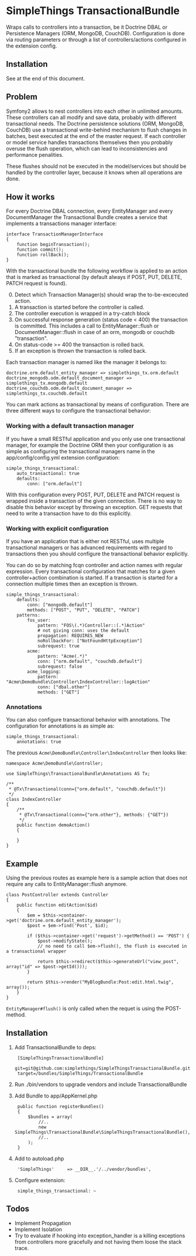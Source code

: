 # SimpleThings TransactionalBundle

Wraps calls to controllers into a transaction, be it Doctrine DBAL or Persistence Managers (ORM, MongoDB, CouchDB).
Configuration is done via routing parameters or through a list of controllers/actions configured in the
extension config.

## Installation

See at the end of this document.

## Problem

Symfony2 allows to nest controllers into each other in unlimited amounts. These controllers can all modify and save
data, probably with different transactional needs. The Doctrine persistence solutions (ORM, MongoDB, CouchDB) use a transactional write-behind
mechanism to flush changes in batches, best executed at the end of the master request. If each controller
or model service handles transactions themselves then you probably overuse the flush operation, which
can lead to inconsistencies and performance penalities.

These flushes should not be executed in the model/services but should be handled by the controller layer, because it knows when all operations are done.

## How it works

For every Doctrine DBAL connection, every EntityManager and every DocumentManager the Transactional Bundle
creates a service that implements a transactions manager interface:

    interface TransactionManagerInterface
    {
        function beginTransaction();
        function commit();
        function rollBack();
    }

With the transactional bundle the following workflow is applied to an action that is marked
as transactional (by default always if POST, PUT, DELETE, PATCH request is found).

0. Detect which Transaction Manager(s) should wrap the to-be-excecuted action.
1. A transaction is started before the controller is called.
2. The controller execution is wrapped in a try-catch block
3. On successful response generation (status code < 400) the transaction is committed. This includes a call to EntityManager::flush or DocumentManager::flush in case of an orm, mongodb or couchdb "transaction".
4. On status-code >= 400 the transaction is rolled back.
5. If an exception is thrown the transaction is rolled back.

Each transaction manager is named like the manager it belongs to:

    doctrine.orm.default_entity_manager => simplethings_tx.orm.default
    doctrine_mongodb.odm.default_document_manager => simplethings_tx.mongodb.default
    doctrine_couchdb.odm.default_document_manager => simplethings_tx.couchdb.default

You can mark actions as transactional by means of configuration. There are three different ways to configure the transactional behavior:

### Working with a default transaction manager

If you have a small RESTful application and you only use one transactional manager, for example the Doctrine ORM then your configuration
is as simple as configuring the transactional managers name in the app/config/config.yml extension configuration:

    simple_things_transactional:
        auto_transactional: true
        defaults:
            conn: ["orm.default"]

With this configuration every POST, PUT, DELETE and PATCH request is wrapped inside a transaction of the given connection.
There is no way to disable this behavior except by throwing an exception. GET requests that need to write a transaction
have to do this explicitly.

### Working with explicit configuration

If you have an application that is either not RESTful, uses multiple transactional managers or has advanced
requirements with regard to transactions then you should configure the transactional behavior explicitly.

You can do so by matching fcqn controller and action names with regular expression.
Every transactional configuration that matches for a given controller+action combination is started.
If a transaction is started for a connection multiple times then an exception is thrown.

    simple_things_transactional:
        defaults:
            conn: ["mongodb.default"]
            methods: ["POST", "PUT", "DELETE", "PATCH"]
        patterns:
            fos_user:
                pattern: "FOS\(.*)Controller::(.*)Action"
                # not giving conn: uses the default
                propagation: REQUIRES_NEW
                noRollbackFor: ["NotFoundHttpException"]
                subrequest: true
            acme:
                pattern: "Acme(.*)"
                conn: ["orm.default", "couchdb.default"]
                subrequest: false
            acme_logging:
                pattern: "Acme\DemoBundle\Controller\IndexController::logAction"
                conn: ["dbal.other"]
                methods: ["GET"]

### Annotations

You can also configure transactional behavior with annotations. The configuration for annotations is as simple as:

    simple_things_transactional:
        annotations: true

The previous  `Acme\DemoBundle\Controller\IndexController` then looks like:

    namespace Acme\DemoBundle\Controller;

    use SimpleThings\TransactionalBundle\Annotations AS Tx;

    /**
     * @Tx\Transactional(conn={"orm.default", "couchdb.default"})
     */
    class IndexController
    {
        /**
         * @Tx\Transactional(conn={"orm.other"}, methods: {"GET"})
         */
        public function demoAction()
        {

        }
    }

## Example

Using the previous routes as example here is a sample action that does not require any calls to EntityManager::flush anymore.

    class PostController extends Controller
    {
        public function editAction($id)
        {
            $em = $this->container->get('doctrine.orm.default_entity_manager');
            $post = $em->find('Post', $id);

            if ($this->container->get('request')->getMethod() == 'POST') {
                $post->modifyState();
                // no need to call $em->flush(), the flush is executed in a transactional wrapper

                return $this->redirect($this->generateUrl("view_post", array("id" => $post->getId()));
            }

            return $this->render("MyBlogBundle:Post:edit.html.twig", array());
        }
    }

`EntityManager#flush()` is only called when the requet is using the POST-method.

## Installation

1. Add TransactionalBundle to deps:

        [SimpleThingsTransactionalBundle]
        git=git@github.com:simplethings/SimpleThingsTransactionalBundle.git
        target=/bundles/SimpleThings/TransactionalBundle

2. Run ./bin/vendors to upgrade vendors and include TransactionalBundle

4. Add Bundle to app/AppKernel.php

        public function registerBundles()
        {
            $bundles = array(
                //..
                new SimpleThings\TransactionalBundle\SimpleThingsTransactionalBundle(),
                //..
            );
        }

5. Add to autoload.php

        'SimpleThings'     => __DIR__.'/../vendor/bundles',

6. Configure extension:

        simple_things_transactional: ~

## Todos

* Implement Propagation
* Implement Isolation
* Try to evaluate if hooking into exception_handler is a killing exceptions from controllers more gracefully and not having them loose the stack trace.

